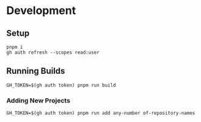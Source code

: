 # Development

## Setup

```shell
pnpm i
gh auth refresh --scopes read:user
```

## Running Builds

```shell
GH_TOKEN=$(gh auth token) pnpm run build
```

### Adding New Projects

```shell
GH_TOKEN=$(gh auth token) pnpm run add any-number of-repository-names
```
